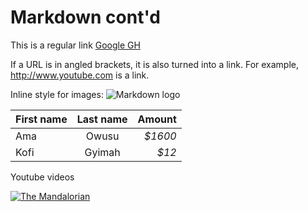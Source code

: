 # Markdown cont'd

<!-- Links -->
This is a regular link
[Google GH](http://google.com.gh "Welcome to Google Ghana")

<!-- links cont'd-->
If a URL is in angled brackets, it is also turned into a link.
For example, <http://www.youtube.com> is a link.

<!-- inline images-->
Inline style for images:
![Markdown logo](https://markdown-here.com/img/icon48.png "This is alt text that is shown on hovering over the image")

<!-- tables  -->
| First name        | Last name           | Amount  |
| ------------- |:-------------:| -----:|
| Ama     | Owusu | *$1600* |
| Kofi     | Gyimah      |  *$12* |

<!-- bonus haha -->
Youtube videos

[![The Mandalorian](https://img.youtube.com/vi/aOC8E8z_ifw/0.jpg)](https://www.youtube.com/watch?v=aOC8E8z_ifw)
